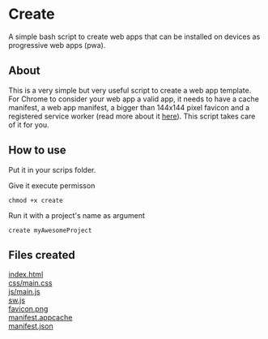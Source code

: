 # Create

A simple bash script to create web apps that can be installed on devices as progressive web apps (pwa).

## About

This is a very simple but very useful script to create a web app template. For Chrome to consider your web app a valid app, it needs to have a cache manifest, a web app manifest, a bigger than 144x144 pixel favicon and a registered service worker (read more about it [here](https://developers.google.com/web/tools/lighthouse/audits/install-prompt)). This script takes care of it for you.

## How to use

Put it in your scrips folder.

Give it execute permisson
```
chmod +x create
```

Run it with a project's name as argument
```
create myAwesomeProject
```

## Files created

[index.html](myAwesomeProject/index.html)  
[css/main.css](myAwesomeProject/css/main.css)  
[js/main.js](myAwesomeProject/js/main.js)  
[sw.js](myAwesomeProject/sw.js)  
[favicon.png](myAwesomeProject/favicon.png)  
[manifest.appcache](myAwesomeProject/manifest.appcache)  
[manifest.json](myAwesomeProject/manifest.json)  
